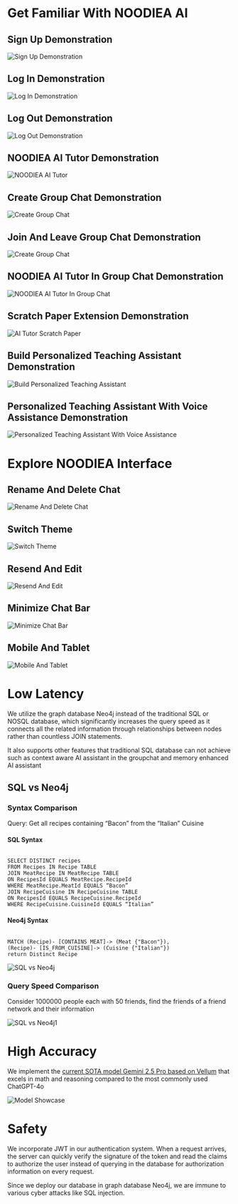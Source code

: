 # Get Familiar With NOODIEA AI 

## Sign Up Demonstration
![Sign Up Demonstration](./InProgress/demo1.gif)

## Log In Demonstration
![Log In Demonstration](./InProgress/demo2.gif)

## Log Out Demonstration
![Log Out Demonstration](./InProgress/demo3.gif)

## NOODIEA AI Tutor Demonstration
![NOODIEA AI Tutor](./InProgress/demo4.gif)

## Create Group Chat Demonstration
![Create Group Chat](./InProgress/demo5.gif)

## Join And Leave Group Chat Demonstration
![Create Group Chat](./InProgress/demo6.gif)

## NOODIEA AI Tutor In Group Chat Demonstration
![NOODIEA AI Tutor In Group Chat](./InProgress/demo7.gif)

## Scratch Paper Extension Demonstration
![AI Tutor Scratch Paper](./InProgress/demo8.png)

## Build Personalized Teaching Assistant Demonstration
![Build Personalized Teaching Assistant](./InProgress/demo9.png)

## Personalized Teaching Assistant With Voice Assistance Demonstration
![Personalized Teaching Assistant With Voice Assistance](./InProgress/demo10.gif)

# Explore NOODIEA Interface

## Rename And Delete Chat
![Rename And Delete Chat](./InProgress/demo11.gif)

## Switch Theme 
![Switch Theme](./InProgress/demo12.gif)

## Resend And Edit
![Resend And Edit](./InProgress/demo13.gif)

## Minimize Chat Bar
![Minimize Chat Bar](./InProgress/demo14.gif)

## Mobile And Tablet
![Mobile And Tablet](./InProgress/demo15.gif)

# Low Latency

We utilize the graph database Neo4j instead of the traditional SQL or NOSQL database, which significantly increases the query speed as it connects all the related information through relationships between nodes rather than countless JOIN statements. 

It also supports other features that traditional SQL database can not achieve such as context aware AI assistant in the groupchat and memory enhanced AI assistant

## SQL vs Neo4j 

### Syntax Comparison

Query: Get all recipes containing “Bacon” from the “Italian” Cuisine

#### SQL Syntax

```

SELECT DISTINCT recipes
FROM Recipes IN Recipe TABLE
JOIN MeatRecipe IN MeatRecipe TABLE
ON RecipesId EQUALS MeatRecipe.RecipeId
WHERE MeatRecipe.MeatId EQUALS “Bacon”
JOIN RecipeCuisine IN RecipeCuisine TABLE
ON RecipesId EQUALS RecipeCuisine.RecipeId
WHERE RecipeCuisine.CuisineId EQUALS “Italian”

```

#### Neo4j Syntax

```

MATCH (Recipe)- [CONTAINS MEAT]-> (Meat {"Bacon"}),
(Recipe)- [IS_FROM_CUISINE]-> (Cuisine {"Italian"})
return Distinct Recipe

```

![SQL vs Neo4j](./InProgress/SQLvsNEO4j.png)

### Query Speed Comparison

Consider 1000000 people each with 50 friends, find the friends of a friend network and their information

![SQL vs Neo4j1](./InProgress/SQLvsNEO4j1.png)

# High Accuracy

We implement the [current SOTA model Gemini 2.5 Pro based on Vellum](https://www.vellum.ai/llm-leaderboard?utm_source=google&utm_medium=organic) that excels in math and reasoning compared to the most commonly used ChatGPT-4o 

![Model Showcase](./InProgress/model.png)

# Safety 

We incorporate JWT in our authentication system. When a request arrives, the server can quickly verify the signature of the token and read the claims to authorize the user instead of querying in the database for authorization information on every request.

Since we deploy our database in graph database Neo4j, we are immune to various cyber attacks like SQL injection.